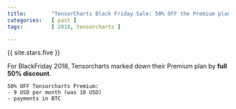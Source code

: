 ```yaml
---
title:        "TensorCharts Black Friday Sale: 50% OFF the Premium plan"
categories:   [ past ]
tags:         [ 2018, tensorcharts ]

---
```


{{ site.stars.five }}

For BlackFriday 2018, Tensorcharts marked down their Premium plan by **full 50% discount**.

```
50% OFF Tensorcharts Premium:
- 9 USD per month (was 18 USD)
- payments in BTC
```
